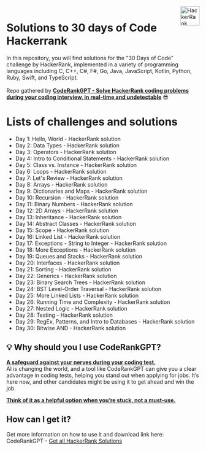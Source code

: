 
<a href="https://coderank.solutions/](https://coderank.solutions?s=github-30days-repo">
    <img src="https://app.coderank.solutions/logo.png" alt="HackerRank Solutions logo" title="HackerRank Solutions" align="right" height="50" />
</a>


# Solutions to 30 days of Code Hackerrank
In this repository, you will find solutions for the "30 Days of Code" challenge by HackerRank, implemented in a variety of programming languages including C, C++, C#, F#, Go, Java, JavaScript, Kotlin, Python, Ruby, Swift, and TypeScript.
<br /><br />
Repo gathered by **[CodeRankGPT - Solve HackerRank coding problems <ins>during your coding interview, in real-time and undetectable</ins>](https://coderank.solutions?s=github-30days-repo)** 😎

# Lists of challenges and solutions

- Day 1: Hello, World - HackerRank solution
- Day 2: Data Types - HackerRank solution
- Day 3: Operators - HackerRank solution
- Day 4: Intro to Conditional Statements - HackerRank solution
- Day 5: Class vs. Instance - HackerRank solution
- Day 6: Loops - HackerRank solution
- Day 7: Let's Review - HackerRank solution
- Day 8: Arrays - HackerRank solution
- Day 9: Dictionaries and Maps - HackerRank solution
- Day 10: Recursion - HackerRank solution
- Day 11: Binary Numbers - HackerRank solution
- Day 12: 2D Arrays - HackerRank solution
- Day 13: Inheritance - HackerRank solution
- Day 14: Abstract Classes - HackerRank solution
- Day 15: Scope - HackerRank solution
- Day 16: Linked List - HackerRank solution
- Day 17: Exceptions - String to Integer - HackerRank solution
- Day 18: More Exceptions - HackerRank solution
- Day 19: Queues and Stacks - HackerRank solution
- Day 20: Interfaces - HackerRank solution
- Day 21: Sorting - HackerRank solution
- Day 22: Generics - HackerRank solution
- Day 23: Binary Search Trees - HackerRank solution
- Day 24: BST Level-Order Traversal - HackerRank solution
- Day 25: More Linked Lists - HackerRank solution
- Day 26: Running Time and Complexity - HackerRank solution
- Day 27: Nested Logic - HackerRank solution
- Day 28: Testing - HackerRank solution
- Day 29: RegEx, Patterns, and Intro to Databases - HackerRank solution
- Day 30: Bitwise AND - HackerRank solution



## 💡 Why should you I use CodeRankGPT? 

<ins>**A safeguard against your nerves during your coding test.**</ins>
<br />
AI is changing the world, and a tool like CodeRankGPT can give you a clear advantage in coding tests, helping you stand out when applying for jobs. It’s here now, and other candidates might be using it to get ahead and win the job.

**<ins>Think of it as a helpful option when you’re stuck, not a must-use.</ins>**

## How can I get it?
Get more information on how to use it and download link here: CodeRankGPT - [Get all HackerRank Solutions](https://coderank.solutions?s=github-30days-repo)
